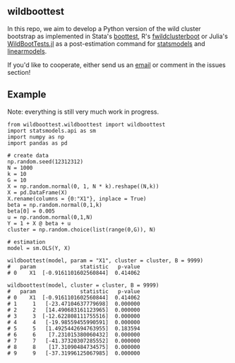 ## wildboottest

In this repo, we aim to develop a Python version of the wild cluster 
bootstrap as implemented in Stata's [boottest](https://github.com/droodman/boottest), R's [fwildclusterboot](https://github.com/s3alfisc/fwildclusterboot) or 
Julia's [WildBootTests.jl](https://github.com/droodman/WildBootTests.jl)
as a post-estimation command for [statsmodels](https://github.com/statsmodels/statsmodels) and 
[linearmodels](https://github.com/bashtage/linearmodels). 

If you'd like to cooperate, either send us an 
[email](alexander-fischer1801@t-online.de) or comment in the issues section!


## Example 

Note: everything is still very much work in progress. 

```{python}
from wildboottest.wildboottest import wildboottest
import statsmodels.api as sm
import numpy as np
import pandas as pd

# create data
np.random.seed(12312312)
N = 1000
k = 10
G = 10
X = np.random.normal(0, 1, N * k).reshape((N,k))
X = pd.DataFrame(X)
X.rename(columns = {0:"X1"}, inplace = True)
beta = np.random.normal(0,1,k)
beta[0] = 0.005
u = np.random.normal(0,1,N)
Y = 1 + X @ beta + u
cluster = np.random.choice(list(range(0,G)), N)

# estimation
model = sm.OLS(Y, X)

wildboottest(model, param = "X1", cluster = cluster, B = 9999)
#   param              statistic   p-value
# 0    X1  [-0.9161101602560844]  0.414062

wildboottest(model, cluster = cluster, B = 9999)
#   param              statistic   p-value
# 0    X1  [-0.9161101602560844]  0.414062
# 1     1   [-23.47104637779698]  0.000000
# 2     2   [14.490683161123965]  0.000000
# 3     3  [-12.622808111755516]  0.000000
# 4     4   [-19.98559455990591]  0.000000
# 5     5   [1.4925442694763955]  0.183594
# 6     6    [7.231015380060432]  0.000000
# 7     7   [-41.37320307285552]  0.000000
# 8     8    [17.31090484734575]  0.000000
# 9     9   [-37.31996125067985]  0.000000
```
